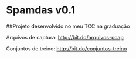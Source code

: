 # Spamdas v0.1
##Projeto desenvolvido no meu TCC na graduação

Arquivos de captura: http://bit.do/arquivos-pcap

Conjuntos de treino: http://bit.do/conjuntos-treino

